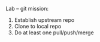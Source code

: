 Lab – git
mission:
1. Establish upstream repo
1. Clone to local repo
1. Do at least one pull/push/merge
